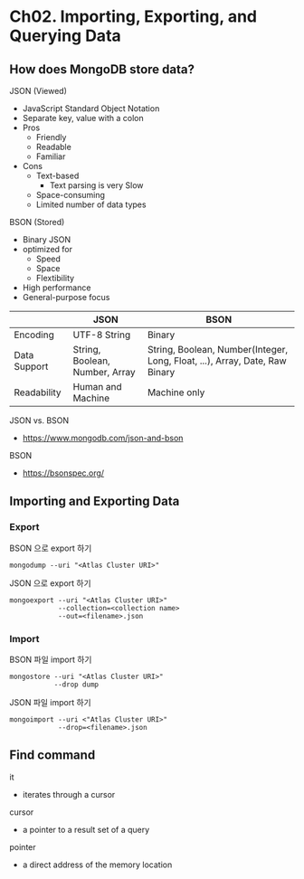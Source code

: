 # Ch02. Importing, Exporting, and Querying Data

## How does MongoDB store data?
JSON (Viewed)
- JavaScript Standard Object Notation
- Separate key, value with a colon
- Pros
  - Friendly
  - Readable
  - Familiar
- Cons
  - Text-based
    - Text parsing is very Slow
  - Space-consuming
  - Limited number of data types

BSON (Stored)
- Binary JSON
- optimized for
  - Speed
  - Space
  - Flextibility
- High performance
- General-purpose focus

|  | JSON | BSON |
| -- | -- | -- |
| Encoding | UTF-8 String | Binary |
| Data Support | String, Boolean, Number, Array | String, Boolean, Number(Integer, Long, Float, ...), Array, Date, Raw Binary |
| Readability | Human and Machine | Machine only |


JSON vs. BSON
- https://www.mongodb.com/json-and-bson

BSON
- https://bsonspec.org/

## Importing and Exporting Data
### Export
BSON 으로 export 하기
```
mongodump --uri "<Atlas Cluster URI>"
```

JSON 으로 export 하기
```
mongoexport --uri "<Atlas Cluster URI>"
            --collection=<collection name>
            --out=<filename>.json
```

### Import
BSON 파일 import 하기
```
mongostore --uri "<Atlas Cluster URI>"
           --drop dump
```

JSON 파일 import 하기
```
mongoimport --uri <"Atlas Cluster URI>"
            --drop=<filename>.json
```
## Find command
it
- iterates through a cursor

cursor
- a pointer to a result set of a query

pointer
- a direct address of the memory location